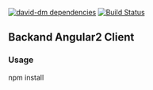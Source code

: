 [![david-dm dependencies](https://david-dm.org/tobwiens/backandAngular2Client.svg)](https://david-dm.org/tobwiens/backandAngular2Client)
[![Build Status](https://travis-ci.org/tobwiens/backandAngular2Client.svg?branch=master)](https://travis-ci.org/tobwiens/backandAngular2Client)
## Backand Angular2 Client

### Usage
npm install 